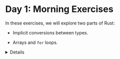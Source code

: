 # Day 1: Morning Exercises

In these exercises, we will explore two parts of Rust:

- Implicit conversions between types.

- Arrays and `for` loops.

<details>

A few things to consider while solving the exercises:

- Use a local Rust installation, if possible. This way you can get
  auto-completion in your editor. See the page about [Using Cargo] for details
  on installing Rust.

- Alternatively, use the Rust Playground.

The code snippets are not editable on purpose: the inline code snippets lose
their state if you navigate away from the page.

After looking at the exercises, you can look at the [solutions] provided.

[solutions]: solutions-morning.md
[Using Cargo]: ../../cargo.md

</details>
